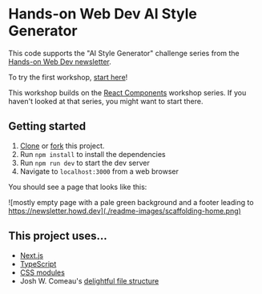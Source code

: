 # Hands-on Web Dev AI Style Generator

This code supports the "AI Style Generator" challenge series from the [Hands-on Web Dev newsletter](https://newsletter.howd.dev).

To try the first workshop, [start here](https://newsletter.howd.dev/challenges/023/)!

This workshop builds on the [React Components](https://newsletter.howd.dev/challenges/017/) workshop series. If you haven't looked at that series, you might want to start there.

## Getting started

1. [Clone](https://docs.github.com/en/repositories/creating-and-managing-repositories/cloning-a-repository) or [fork](https://docs.github.com/en/pull-requests/collaborating-with-pull-requests/working-with-forks/fork-a-repo) this project.
2. Run `npm install` to install the dependencies
3. Run `npm run dev` to start the dev server
4. Navigate to `localhost:3000` from a web browser

You should see a page that looks like this:

![mostly empty page with a pale green background and a footer leading to https://newsletter.howd.dev](./readme-images/scaffolding-home.png)

## This project uses...

- [Next.js](https://nextjs.org/)
- [TypeScript](https://www.typescriptlang.org/)
- [CSS modules](https://github.com/css-modules/css-modules)
- Josh W. Comeau's [delightful file structure](https://www.joshwcomeau.com/react/file-structure/)
